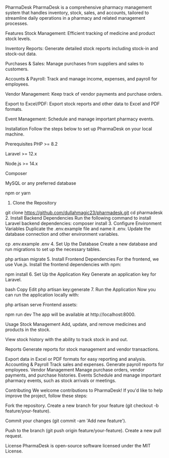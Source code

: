 PharmaDesk
PharmaDesk is a comprehensive pharmacy management system that handles inventory, stock, sales, and accounts, tailored to streamline daily operations in a pharmacy and related management processes.

Features
Stock Management: Efficient tracking of medicine and product stock levels.

Inventory Reports: Generate detailed stock reports including stock-in and stock-out data.

Purchases & Sales: Manage purchases from suppliers and sales to customers.

Accounts & Payroll: Track and manage income, expenses, and payroll for employees.

Vendor Management: Keep track of vendor payments and purchase orders.

Export to Excel/PDF: Export stock reports and other data to Excel and PDF formats.

Event Management: Schedule and manage important pharmacy events.

Installation
Follow the steps below to set up PharmaDesk on your local machine.

Prerequisites
PHP >= 8.2

Laravel >= 12.x

Node.js >= 14.x

Composer

MySQL or any preferred database

npm or yarn

1. Clone the Repository

git clone https://github.com/dullahmagic23/pharmadesk.git
cd pharmadesk
2. Install Backend Dependencies
Run the following command to install Laravel backend dependencies:
composer install
3. Configure Environment Variables
Duplicate the .env.example file and name it .env. Update the database connection and other environment variables.

cp .env.example .env
4. Set Up the Database
Create a new database and run migrations to set up the necessary tables.

php artisan migrate
5. Install Frontend Dependencies
For the frontend, we use Vue.js. Install the frontend dependencies with npm:

npm install
6. Set Up the Application Key
Generate an application key for Laravel.

bash
Copy
Edit
php artisan key:generate
7. Run the Application
Now you can run the application locally with:

php artisan serve
Frontend assets:

npm run dev
The app will be available at http://localhost:8000.

Usage
Stock Management
Add, update, and remove medicines and products in the stock.

View stock history with the ability to track stock in and out.

Reports
Generate reports for stock management and vendor transactions.

Export data in Excel or PDF formats for easy reporting and analysis.
Accounting & Payroll
Track sales and expenses.
Generate payroll reports for employees.
Vendor Management
Manage purchase orders, vendor payments, and purchase histories.
Events
Schedule and manage important pharmacy events, such as stock arrivals or meetings.

Contributing
We welcome contributions to PharmaDesk! If you'd like to help improve the project, follow these steps:

Fork the repository.
Create a new branch for your feature (git checkout -b feature/your-feature).

Commit your changes (git commit -am 'Add new feature').

Push to the branch (git push origin feature/your-feature).
Create a new pull request.

License
PharmaDesk is open-source software licensed under the MIT License.
